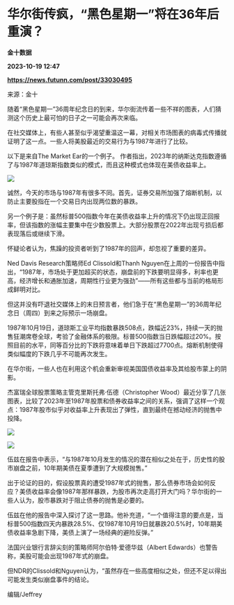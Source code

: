 # 华尔街传疯，“黑色星期一”将在36年后重演？
**金十数据**

**2023-10-19 12:47**

**https://news.futunn.com/post/33030495**

来源：金十

随着“黑色星期一”36周年纪念日的到来，华尔街流传着一些不祥的图表，人们猜测这个历史上最可怕的日子之一可能会再次来临。

在社交媒体上，有些人甚至似乎渴望重温这一幕，对相关市场图表的病毒式传播就证明了这一点。一些人将美股最近的交易行为与1987年进行了比较。

以下是来自The Market Ear的一个例子。 作者指出，2023年的纳斯达克指数遵循了与1987年道琼斯指数类似的模式，而且这种模式也体现在美债收益率上。

![](https://postimg.futunn.com/16977128401747357439124.png)

诚然，今天的市场与1987年有很多不同。首先，证券交易所加强了熔断机制，以防止主要股指在一个交易日内出现两位数的暴跌。

另一个例子是：虽然标普500指数今年在美债收益率上升的情况下仍出现正回报率，但该指数的涨幅主要集中在少数股票上。大部分股票在2022年出现亏损后都表现落后或继续下滑。

怀疑论者认为，焦躁的投资者听到了1987年的回声，却忽视了重要的差异。

Ned Davis Research策略师Ed Clissold和Thanh Nguyen在上周的一份报告中指出，“1987年，市场处于更加超买的状态，崩盘前的下跌要明显得多，利率也更高，经济增长和通胀加速，周期性行业更为强劲”——所有这些都与当前的格局形成鲜明对比。

但这并没有吓退社交媒体上的末日预言者，他们急于在“黑色星期一”的36周年纪念日（周四）到来之际预示一场崩盘。

1987年10月19日，道琼斯工业平均指数暴跌508点，跌幅近23%，持续一天的抛售狂潮席卷全球，考验了金融体系的极限。标普500指数当日跌幅超过20%。按照目前的水平，同等百分比的下跌将意味着单日下跌超过7700点。熔断机制使得类似幅度的下跌几乎不可能再次发生。

在华尔街，一些人也在利用这个机会重新审视美国国债收益率及其给股市蒙上的阴影。

杰富瑞全球股票策略主管克里斯托弗·伍德（Christopher Wood）最近分享了几张图表，比较了2023年至1987年股票和债券收益率之间的关系，强调了这样一个观点：1987年股市似乎对收益率上升表现出了弹性，直到最终在撼动经济的抛售中投降。

![](https://postimg.futunn.com/16977128401353134251904.png)

![](https://postimg.futunn.com/16977128401524827369219.png)

伍兹在报告中表示，“与1987年10月发生的情况的潜在相似之处在于，历史性的股市崩盘之前，10年期美债在夏季遭到了大规模抛售。”

出于论证的目的，假设股票真的遭受1987年式的抛售，那么债券市场会如何反应？美债收益率会像1987年那样暴跌，为股市再次走高打开大门吗？华尔街的一些人认为，股市暴跌对于阻止债券的抛售是必要的。

伍兹在他的报告中深入探讨了这一思路。他补充道，“一个值得注意的要点是，当标普500指数四天内暴跌28.5%、仅1987年10月19日就暴跌20.5%时，10年期美债收益率急剧下降，美债上演了一场经典的避险反弹。”

法国兴业银行言辞尖刻的策略师阿尔伯特·爱德华兹（Albert Edwards）也警告称，美股可能会出现1987年式的崩盘。

但NDR的Clissold和Nguyen认为，“虽然存在一些高度相似之处，但还不足以得出可能发生类似崩盘事件的结论。

编辑/Jeffrey